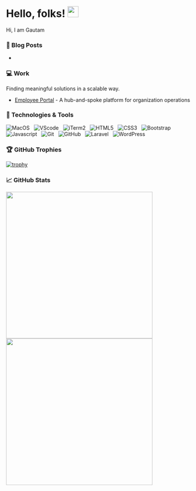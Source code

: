 # Hello, folks! <img src="https://raw.githubusercontent.com/MartinHeinz/MartinHeinz/master/wave.gif" width="30px">

Hi, I am Gautam 

<!-- <a href="https://twitter.com/negi_akhilesh3"><img height="25" width="25" src="https://cdn.jsdelivr.net/npm/simple-icons@v3/icons/twitter.svg"></a>&nbsp;
<a href="https://discordapp.com/users/akhilesh#8614"><img height="25" width="25" src="https://cdn.jsdelivr.net/npm/simple-icons@v3/icons/discord.svg"></a>&nbsp;
<a href="https://instagram.com/negi_akhilesh3"><img height="25" width="25" src="https://cdn.jsdelivr.net/npm/simple-icons@v3/icons/instagram.svg"></a>&nbsp;
<a href="https://www.linkedin.com/in/NegiAkhilesh/"><img height="25" width="25" src="https://cdn.jsdelivr.net/npm/simple-icons@v3/icons/linkedin.svg"></a>
<a href="mailto:akhilesh.negi@coloredcow.com"><img height="25" width="25" src="https://cdn.jsdelivr.net/npm/simple-icons@v3/icons/gmail.svg"></a> -->


### :newspaper: Blog Posts

- 


### :computer: Work

Finding meaningful solutions in a scalable way.

- [Employee Portal](https://github.com/ColoredCow/portal) - A hub-and-spoke platform for organization operations

### 🔧 Technologies & Tools

![MacOS](https://img.shields.io/badge/-MacOS-black?logo=Apple&style=social)&nbsp;&nbsp;
![VScode](https://img.shields.io/badge/-VScode-black?logo=visual-studio-code&style=social)&nbsp;&nbsp;
![iTerm2](https://img.shields.io/badge/-iTerm2-black?logo=Apple&style=social)&nbsp;&nbsp;
![HTML5](https://img.shields.io/badge/-HTML5-black?logo=html5&style=social)&nbsp;&nbsp;
![CSS3](https://img.shields.io/badge/-CSS3-black?logo=css3&style=social)&nbsp;&nbsp;
![Bootstrap](https://img.shields.io/badge/-Bootstrap-black?logo=bootstrap&style=social)&nbsp;&nbsp;
![Javascript](https://img.shields.io/badge/-Javascript-black?logo=javascript&style=social&logoColor=yellow)&nbsp;&nbsp;
![Git](https://img.shields.io/badge/-Git-black?logo=git&style=social)&nbsp;&nbsp;
![GitHub](https://img.shields.io/badge/-GitHub-black?logo=github&style=social)&nbsp;&nbsp;
![Laravel](https://img.shields.io/badge/-Laravel-black?logo=laravel&style=social)&nbsp;&nbsp;
![WordPress](https://img.shields.io/badge/-WordPress-black?logo=wordpress&style=social)&nbsp;&nbsp;


### 🏆 GitHub Trophies

[![trophy](https://github-profile-trophy.vercel.app/?username=gautam071&margin-w=10)](https://github.com/gautam071/github-profile-trophy)

### &#x1f4c8; GitHub Stats
<p align = "left">
  <img src = "https://github-readme-stats.vercel.app/api?username=gautam071&show_icons=true&theme=vue" width = 400>
  <img src = "https://github-readme-streak-stats.herokuapp.com?user=gautam071" width = 400>
</p>

